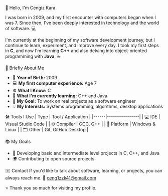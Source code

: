 👋 Hello, I'm Cengiz Kara.

I was born in 2009, and my first encounter with computers began when I was 7.
Since then, I've been deeply interested in technology and the world of software. 💻

I'm currently at the beginning of my software development journey, but I continue to learn, experiment, and improve every day.
I took my first steps in **C**, and now I'm learning **C++** and also delving into object-oriented programming with **Java**. ☕

🧠 Briefly About Me
- 🪪 **Year of Birth:** 2009
- 💻 **My first computer experience:** Age 7
- ⚙️ **What I Know:** C
- 🚀 **What I'm currently learning:** C++ and Java
- 🎯 **My Goal:** To work on real projects as a software engineer
- 💡 **My Interests:** Systems programming, algorithms, desktop applications

🛠️ Tools I Use
| Type | Tool / Application |
|------|----------------|
| 💻 IDE | Visual Studio Code |
| ⚙️ Compiler | GCC, G++ |
| 🧩 Platform | Windows & Linux |
| 🗂️ Other | Git, GitHub Desktop |

📚 My Goals
- 🧩 Developing basic and intermediate level projects in C, C++, and Java
- 🌍 Contributing to open source projects

✉️ Contact
If you'd like to talk about software, learning, or projects, you can always reach me.
📧 ceng1zzk41@gmail.com

⭐ Thank you so much for visiting my profile.
